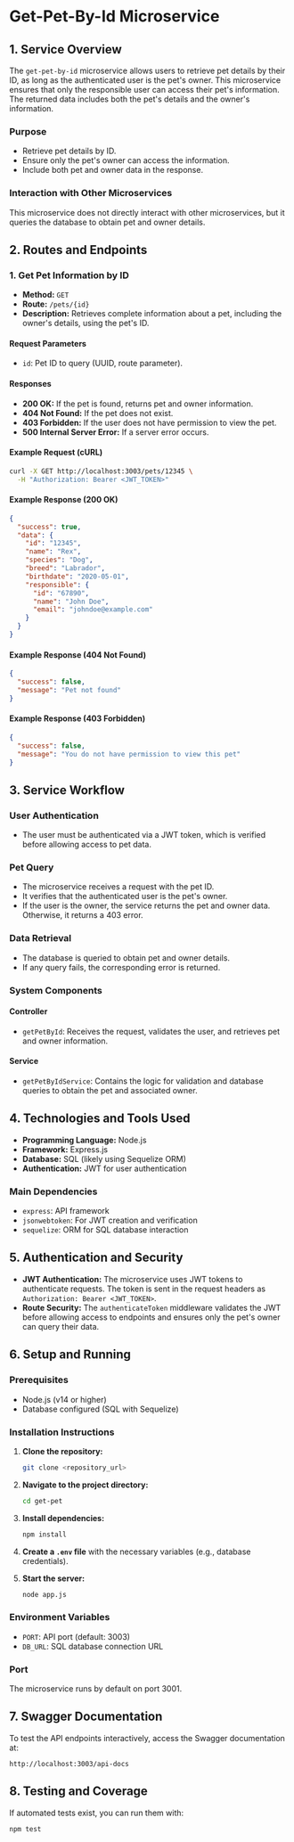 # Get-Pet-By-Id Microservice

## 1. Service Overview

The `get-pet-by-id` microservice allows users to retrieve pet details by their ID, as long as the authenticated user is the pet's owner. This microservice ensures that only the responsible user can access their pet's information. The returned data includes both the pet's details and the owner's information.

### Purpose   

- Retrieve pet details by ID.
- Ensure only the pet's owner can access the information.
- Include both pet and owner data in the response.

### Interaction with Other Microservices 

This microservice does not directly interact with other microservices, but it queries the database to obtain pet and owner details.

## 2. Routes and Endpoints
 
### 1. Get Pet Information by ID

- **Method:** `GET` 
- **Route:** `/pets/{id}`
- **Description:** Retrieves complete information about a pet, including the owner's details, using the pet's ID.

#### Request Parameters

- `id`: Pet ID to query (UUID, route parameter).

#### Responses

- **200 OK:** If the pet is found, returns pet and owner information.
- **404 Not Found:** If the pet does not exist.
- **403 Forbidden:** If the user does not have permission to view the pet.
- **500 Internal Server Error:** If a server error occurs.

#### Example Request (cURL)

```bash
curl -X GET http://localhost:3003/pets/12345 \
  -H "Authorization: Bearer <JWT_TOKEN>"
```

#### Example Response (200 OK)

```json
{
  "success": true,
  "data": {
    "id": "12345",
    "name": "Rex",
    "species": "Dog",
    "breed": "Labrador",
    "birthdate": "2020-05-01",
    "responsible": {
      "id": "67890",
      "name": "John Doe",
      "email": "johndoe@example.com"
    }
  }
}
```

#### Example Response (404 Not Found)

```json
{
  "success": false,
  "message": "Pet not found"
}
```

#### Example Response (403 Forbidden)

```json
{
  "success": false,
  "message": "You do not have permission to view this pet"
}
```

## 3. Service Workflow

### User Authentication

- The user must be authenticated via a JWT token, which is verified before allowing access to pet data.

### Pet Query

- The microservice receives a request with the pet ID.
- It verifies that the authenticated user is the pet's owner.
- If the user is the owner, the service returns the pet and owner data. Otherwise, it returns a 403 error.

### Data Retrieval

- The database is queried to obtain pet and owner details.
- If any query fails, the corresponding error is returned.

### System Components

#### Controller

- `getPetById`: Receives the request, validates the user, and retrieves pet and owner information.

#### Service

- `getPetByIdService`: Contains the logic for validation and database queries to obtain the pet and associated owner.

## 4. Technologies and Tools Used

- **Programming Language:** Node.js
- **Framework:** Express.js
- **Database:** SQL (likely using Sequelize ORM)
- **Authentication:** JWT for user authentication

### Main Dependencies

- `express`: API framework
- `jsonwebtoken`: For JWT creation and verification
- `sequelize`: ORM for SQL database interaction

## 5. Authentication and Security

- **JWT Authentication:** The microservice uses JWT tokens to authenticate requests. The token is sent in the request headers as `Authorization: Bearer <JWT_TOKEN>`.
- **Route Security:** The `authenticateToken` middleware validates the JWT before allowing access to endpoints and ensures only the pet's owner can query their data.

## 6. Setup and Running

### Prerequisites

- Node.js (v14 or higher)
- Database configured (SQL with Sequelize)

### Installation Instructions

1. **Clone the repository:**
   ```bash
   git clone <repository_url>
   ```
2. **Navigate to the project directory:**
   ```bash
   cd get-pet
   ```
3. **Install dependencies:**
   ```bash
   npm install
   ```
4. **Create a `.env` file** with the necessary variables (e.g., database credentials).

5. **Start the server:**
   ```bash
   node app.js
   ```

### Environment Variables

- `PORT`: API port (default: 3003)
- `DB_URL`: SQL database connection URL

### Port

The microservice runs by default on port 3001.

## 7. Swagger Documentation

To test the API endpoints interactively, access the Swagger documentation at:

```
http://localhost:3003/api-docs
```

## 8. Testing and Coverage

If automated tests exist, you can run them with:

```bash
npm test
```